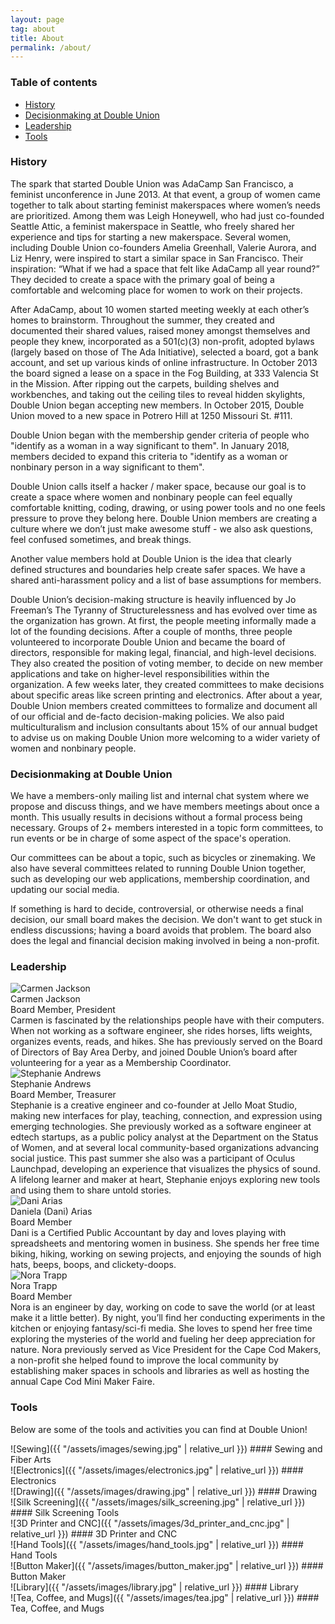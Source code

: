 ```yaml
---
layout: page
tag: about
title: About
permalink: /about/
---
```


### Table of contents

* [History](#history)
* [Decisionmaking at Double Union](#decisionmaking-at-double-union)
* [Leadership](#leadership)
* [Tools](#tools)

### History

The spark that started Double Union was AdaCamp San Francisco, a feminist unconference in June 2013. At that event, a group of women came together to talk about starting feminist makerspaces where women’s needs are prioritized. Among them was Leigh Honeywell, who had just co-founded Seattle Attic, a feminist makerspace in Seattle, who freely shared her experience and tips for starting a new makerspace. Several women, including Double Union co-founders Amelia Greenhall, Valerie Aurora, and Liz Henry, were inspired to start a similar space in San Francisco. Their inspiration: “What if we had a space that felt like AdaCamp all year round?” They decided to create a space with the primary goal of being a comfortable and welcoming place for women to work on their projects.

After AdaCamp, about 10 women started meeting weekly at each other’s homes to brainstorm. Throughout the summer, they created and documented their shared values, raised money amongst themselves and people they knew, incorporated as a 501(c)(3) non-profit, adopted bylaws (largely based on those of The Ada Initiative), selected a board, got a bank account, and set up various kinds of online infrastructure. In October 2013 the board signed a lease on a space in the Fog Building, at 333 Valencia St in the Mission. After ripping out the carpets, building shelves and workbenches, and taking out the ceiling tiles to reveal hidden skylights, Double Union began accepting new members. In October 2015, Double Union moved to a new space in Potrero Hill at 1250 Missouri St. #111.

Double Union began with the membership gender criteria of people who "identify as a woman in a way significant to them". In January 2018, members decided to expand this criteria to "identify as a woman or nonbinary person in a way significant to them".

Double Union calls itself a hacker / maker space, because our goal is to create a space where women and nonbinary people can feel equally comfortable knitting, coding, drawing, or using power tools and no one feels pressure to prove they belong here. Double Union members are creating a culture where we don’t just make awesome stuff - we also ask questions, feel confused sometimes, and break things.

Another value members hold at Double Union is the idea that clearly defined structures and boundaries help create safer spaces. We have a shared anti-harassment policy and a list of base assumptions for members.

Double Union’s decision-making structure is heavily influenced by Jo Freeman’s The Tyranny of Structurelessness and has evolved over time as the organization has grown. At first, the people meeting informally made a lot of the founding decisions. After a couple of months, three people volunteered to incorporate Double Union and became the board of directors, responsible for making legal, financial, and high-level decisions. They also created the position of voting member, to decide on new member applications and take on higher-level responsibilities within the organization. A few weeks later, they created committees to make decisions about specific areas like screen printing and electronics. After about a year, Double Union members created committees to formalize and document all of our official and de-facto decision-making policies. We also paid multiculturalism and inclusion consultants about 15% of our annual budget to advise us on making Double Union more welcoming to a wider variety of women and nonbinary people.


### Decisionmaking at Double Union

We have a members-only mailing list and internal chat system where we propose and discuss things, and we have members meetings about once a month. This usually results in decisions without a formal process being necessary. Groups of 2+ members interested in a topic form committees, to run events or be in charge of some aspect of the space's operation.

Our committees can be about a topic, such as bicycles or zinemaking. We also have several committees related to running Double Union together, such as developing our web applications, membership coordination, and updating our social media.

If something is hard to decide, controversial, or otherwise needs a final decision, our small board makes the decision. We don't want to get stuck in endless discussions; having a board avoids that problem. The board also does the legal and financial decision making involved in being a non-profit.

### Leadership

<div class='leader'>
  <img 
    src='{{ "/assets/images/board/carmen-jackson.jpg" | relative_url }}' 
    alt='Carmen Jackson'
  />
  <div class='details'>
    <div class='name'>Carmen Jackson</div>
    <div class='title'>Board Member, President</div>
    <div class='bio'>
      Carmen is fascinated by the relationships people have with their computers. When not working as a software engineer, she rides horses, lifts weights, organizes events, reads, and hikes. She has previously served on the Board of Directors of Bay Area Derby, and joined Double Union’s board after volunteering for a year as a Membership Coordinator.
    </div>
  </div>
</div>

<div class='leader'>
  <img 
    src='{{ "/assets/images/board/stephanie-andrews.jpg" | relative_url }}' 
    alt='Stephanie Andrews'
  />
  <div class='details'>
    <div class='name'>Stephanie Andrews</div>
    <div class='title'>Board Member, Treasurer</div>
    <div class='bio'>
      Stephanie is a creative engineer and co-founder at Jello Moat Studio, making new interfaces for play, teaching, connection, and expression using emerging technologies. She previously worked as a software engineer at edtech startups, as a public policy analyst at the Department on the Status of Women, and at several local community-based organizations advancing social justice. This past summer she also was a participant of Oculus Launchpad, developing an experience that visualizes the physics of sound. A lifelong learner and maker at heart, Stephanie enjoys exploring new tools and using them to share untold stories.
    </div>
  </div>
</div>

<div class='leader'>
  <img 
    src='{{ "/assets/images/board/dani-arias.jpg" | relative_url }}' 
    alt='Dani Arias'
  />
  <div class='details'>
    <div class='name'>Daniela (Dani) Arias</div>
    <div class='title'>Board Member</div>
    <div class='bio'>
      Dani is a Certified Public Accountant by day and loves playing with spreadsheets and mentoring women in business. She spends her free time biking, hiking, working on sewing projects, and enjoying the sounds of high hats, beeps, boops, and clickety-doops.
    </div>
  </div>
</div>

<div class='leader'>
  <img 
    src='{{ "/assets/images/board/nora-trapp.jpg" | relative_url }}' 
    alt='Nora Trapp'
  />
  <div class='details'>
    <div class='name'>Nora Trapp</div>
    <div class='title'>Board Member</div>
    <div class='bio'>
      Nora is an engineer by day, working on code to save the world (or at least make it a little better). By night, you’ll find her conducting experiments in the kitchen or enjoying fantasy/sci-fi media. She loves to spend her free time exploring the mysteries of the world and fueling her deep appreciation for nature. Nora previously served as Vice President for the Cape Cod Makers, a non-profit she helped found to improve the local community by establishing maker spaces in schools and libraries as well as hosting the annual Cape Cod Mini Maker Faire.
    </div>
  </div>
</div>

### Tools

Below are some of the tools and activities you can find at Double Union!

<div class='tools' markdown='1'>
  <div class='tool' markdown='1'>
![Sewing]({{ "/assets/images/sewing.jpg" | relative_url }})
#### Sewing and Fiber Arts
  </div>

  <div class='tool' markdown='1'>
![Electronics]({{ "/assets/images/electronics.jpg" | relative_url }})
#### Electronics
  </div>

  <div class='tool' markdown='1'>
![Drawing]({{ "/assets/images/drawing.jpg" | relative_url }})
#### Drawing
  </div>

  <div class='tool' markdown='1'>
![Silk Screening]({{ "/assets/images/silk_screening.jpg" | relative_url }})
#### Silk Screening Tools
  </div>

  <div class='tool' markdown='1'>
![3D Printer and CNC]({{ "/assets/images/3d_printer_and_cnc.jpg" | relative_url }})
#### 3D Printer and CNC
  </div>

  <div class='tool' markdown='1'>
![Hand Tools]({{ "/assets/images/hand_tools.jpg" | relative_url }})
#### Hand Tools
  </div>

  <div class='tool' markdown='1'>
![Button Maker]({{ "/assets/images/button_maker.jpg" | relative_url }})
#### Button Maker
  </div>

  <div class='tool' markdown='1'>
![Library]({{ "/assets/images/library.jpg" | relative_url }})
#### Library
  </div>

  <div class='tool' markdown='1'>
![Tea, Coffee, and Mugs]({{ "/assets/images/tea.jpg" | relative_url }})
#### Tea, Coffee, and Mugs
  </div>

</div>
